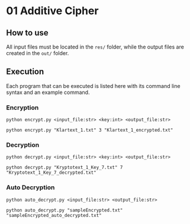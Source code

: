 # 01 Additive Cipher

## How to use

All input files must be located in the `res/` folder, while the output files are created in the `out/` folder.

## Execution

Each program that can be executed is listed here with its command line syntax and an example command.

### Encryption

```shell
python encrypt.py <input_file:str> <key:int> <output_file:str>
```

```shell
python encrypt.py "Klartext_1.txt" 3 "Klartext_1_encrypted.txt"
```

### Decryption

```shell
python decrypt.py <input_file:str> <key:int> <output_file:str>
```

```shell
python decrypt.py "Kryptotext_1_Key_7.txt" 7 "Kryptotext_1_Key_7_decrypted.txt"
```

### Auto Decryption

```shell
python auto_decrypt.py <input_file:str> <output_file:str>
```

```shell
python auto_decrypt.py "sampleEncrypted.txt" "sampleEncrypted_auto_decrypted.txt"
```
